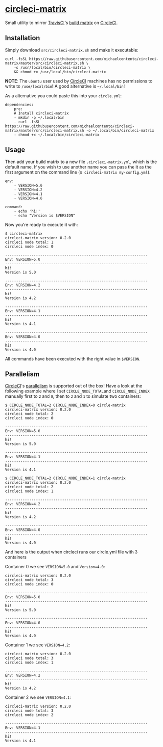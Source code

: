 [circleci-matrix][]
===================

Small utility to mirror [TravisCI][]'s [build matrix][] on [CircleCI][].

## Installation

Simply download `src/circleci-matrix.sh` and make it executable:

    curl -fsSL https://raw.githubusercontent.com/michaelcontento/circleci-matrix/master/src/circleci-matrix.sh \
        -o /usr/local/bin/circleci-matrix \
        && chmod +x /usr/local/bin/circleci-matrix


**NOTE**: The `ubuntu` user used by [CircleCI][] machines has no permissions to
write to `/use/local/bin`! A good alternative is `~/.local/bin`!

As a alternative you could paste this into your `circle.yml`:

    dependencies:
        pre:
        # Install circleci-matrix
        - mkdir -p ~/.local/bin
        - curl -fsSL https://raw.githubusercontent.com/michaelcontento/circleci-matrix/master/src/circleci-matrix.sh -o ~/.local/bin/circleci-matrix
        - chmod +x ~/.local/bin/circleci-matrix

## Usage

Then add your build matrix to a new file `.circleci-matrix.yml`, which is
the default name. If you wish to use another name you can pass the it as the
first argument on the command line (`$ circleci-matrix my-config.yml`).

    env:
        - VERSION=5.0
        - VERSION=4.2
        - VERSION=4.1
        - VERSION=4.0

    command:
        - echo 'hi!'
        - echo "Version is $VERSION"

Now you're ready to execute it with:

    $ circleci-matrix
    circleci-matrix version: 0.2.0
    circleci node total: 1
    circleci node index: 0

    -----------------------------------------------------------------
    Env: VERSION=5.0
    -----------------------------------------------------------------
    hi!
    Version is 5.0

    -----------------------------------------------------------------
    Env: VERSION=4.2
    -----------------------------------------------------------------
    hi!
    Version is 4.2

    -----------------------------------------------------------------
    Env: VERSION=4.1
    -----------------------------------------------------------------
    hi!
    Version is 4.1

    -----------------------------------------------------------------
    Env: VERSION=4.0
    -----------------------------------------------------------------
    hi!
    Version is 4.0

All commands have been executed with the right value in `$VERSION`.

## Parallelism

[CircleCI][]'s [parallelism][] is supported out of the box! Have a look at the
following example where I set `CIRCLE_NODE_TOTAL`and `CIRCLE_NODE_INDEX`
manually first to `2` and `0`, then to `2` and `1` to simulate two containers:

    $ CIRCLE_NODE_TOTAL=2 CIRCLE_NODE_INDEX=0 circle-matrix
    circleci-matrix version: 0.2.0
    circleci node total: 2
    circleci node index: 0

    -----------------------------------------------------------------
    Env: VERSION=5.0
    -----------------------------------------------------------------
    hi!
    Version is 5.0

    -----------------------------------------------------------------
    Env: VERSION=4.1
    -----------------------------------------------------------------
    hi!
    Version is 4.1

    $ CIRCLE_NODE_TOTAL=2 CIRCLE_NODE_INDEX=1 circle-matrix
    circleci-matrix version: 0.2.0
    circleci node total: 2
    circleci node index: 1

    -----------------------------------------------------------------
    Env: VERSION=4.2
    -----------------------------------------------------------------
    hi!
    Version is 4.2

    -----------------------------------------------------------------
    Env: VERSION=4.0
    -----------------------------------------------------------------
    hi!
    Version is 4.0

And here is the output when circleci runs our circle.yml file with 3 containers

Container 0 we see `VERSION=5.0` and `Version=4.0`:

    circleci-matrix version: 0.2.0
    circleci node total: 3
    circleci node index: 0

    -----------------------------------------------------------------
    Env: VERSION=5.0
    -----------------------------------------------------------------
    hi!
    Version is 5.0

    -----------------------------------------------------------------
    Env: VERSION=4.0
    -----------------------------------------------------------------
    hi!
    Version is 4.0

Container 1 we see `VERSION=4.2`:

    circleci-matrix version: 0.2.0
    circleci node total: 3
    circleci node index: 1

    -----------------------------------------------------------------
    Env: VERSION=4.2
    -----------------------------------------------------------------
    hi!
    Version is 4.2

Container 2 we see `VERSION=4.1`:

    circleci-matrix version: 0.2.0
    circleci node total: 3
    circleci node index: 2

    -----------------------------------------------------------------
    Env: VERSION=4.1
    -----------------------------------------------------------------
    hi!
    Version is 4.1

  [circleci-matrix]: https://github.com/michaelcontento/circleci-matrix
  [CircleCI]: https://circleci.com/
  [TravisCI]: https://travis-ci.org/
  [build matrix]: http://docs.travis-ci.com/user/customizing-the-build/#Build-Matrix
  [parallelism]: https://circleci.com/docs/setting-up-parallelism
